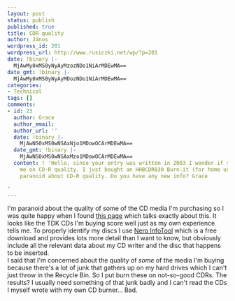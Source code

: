 ```yaml
---
layout: post
status: publish
published: true
title: CDR quality
author: János
wordpress_id: 201
wordpress_url: http://www.rusiczki.net/wp/?p=201
date: !binary |-
  MjAwMy0xMS0yNyAyMzozNDo1NiArMDEwMA==
date_gmt: !binary |-
  MjAwMy0xMS0yNyAyMDozNDo1NiArMDEwMA==
categories:
- Technical
tags: []
comments:
- id: 23
  author: Grace
  author_email: 
  author_url: ''
  date: !binary |-
    MjAwNS0xMS0wNSAxNjo1MDowOCArMDEwMA==
  date_gmt: !binary |-
    MjAwNS0xMS0wNSAxMzo1MDowOCArMDEwMA==
  content: ! 'Hello, since your entry was written in 2003 I wonder if you would update
    me on CD-R quality. I just bought an HHBCDR830 Burn-it (for home use) and I am
    paranoid about CD-R quality. Do you have any new info? Grace

'
---
```

<p>I'm paranoid about the quality of some of the CD media I'm purchasing so I was quite happy when I found <a href="http://www.cdmediaworld.com/hardware/cdrom/cd_quality.shtml">this page</a> which talks exactly about this. It looks like the TDK CDs I'm buying score well just as my own experience tells me. To properly identify my discs I use <a href="http://www.cdspeed2000.com/go.php3?link=download.html">Nero InfoTool</a> which is a free download and provides lots more detail than I want to know, but obviously include all the relevant data about my CD writer and the disc that happens to be inserted.<br />
I said that I'm concerned about the quality of <i>some</i> of the media I'm buying because there's a lot of junk that gathers up on my hard drives which I can't just throw in the Recycle Bin. So I put burn these on not-so-good CDRs. The results? I usually need something of that junk badly and I can't read the CDs I myself wrote with my own CD burner... Bad.</p>
